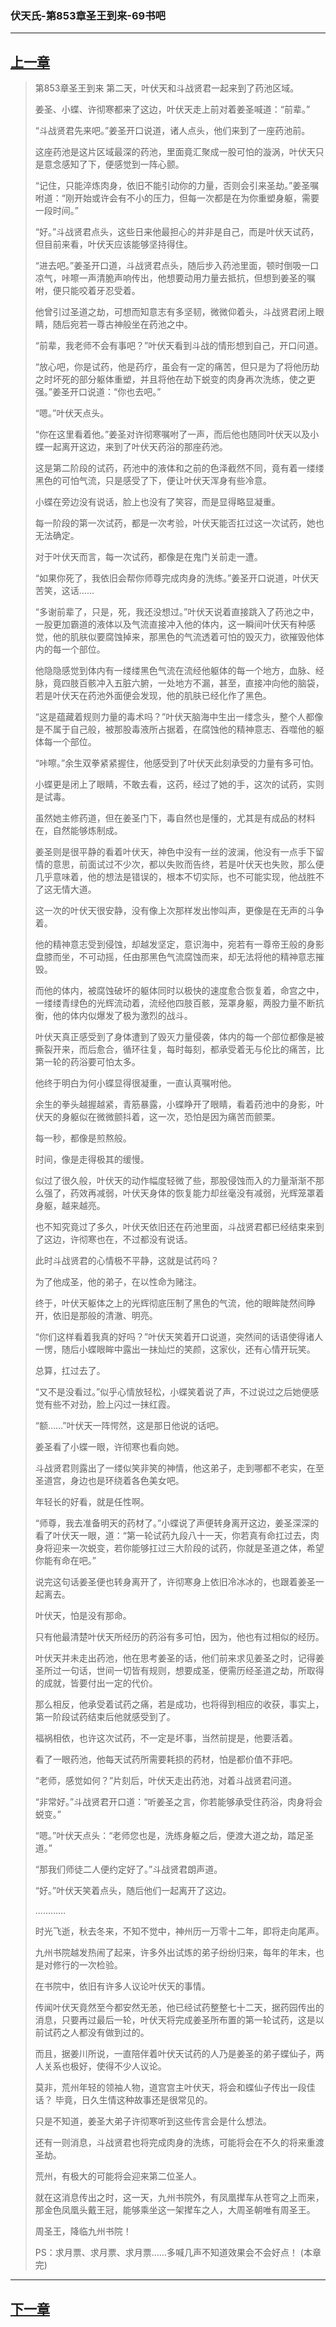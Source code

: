 ### 伏天氏-第853章圣王到来-69书吧

--------
[上一章](./1db986efcf9f666ebff63eb591fa01ac.md)
--------


>
>
>
>第853章圣王到来
>第二天，叶伏天和斗战贤君一起来到了药池区域。
>
>姜圣、小蝶、许彻寒都来了这边，叶伏天走上前对着姜圣喊道：“前辈。”
>
>“斗战贤君先来吧。”姜圣开口说道，诸人点头，他们来到了一座药池前。
>
>这座药池是这片区域最深的药池，里面竟汇聚成一股可怕的漩涡，叶伏天只是意念感知了下，便感觉到一阵心颤。
>
>“记住，只能淬炼肉身，依旧不能引动你的力量，否则会引来圣劫。”姜圣嘱咐道：“刚开始或许会有不小的压力，但每一次都是在为你重塑身躯，需要一段时间。”
>
>“好。”斗战贤君点头，这些日来他最担心的并非是自己，而是叶伏天试药，但目前来看，叶伏天应该能够坚持得住。
>
>“进去吧。”姜圣开口道，斗战贤君点头，随后步入药池里面，顿时倒吸一口凉气，咔嚓一声清脆声响传出，他想要动用力量去抵抗，但想到姜圣的嘱咐，便只能咬着牙忍受着。
>
>他曾引过圣道之劫，可想而知意志有多坚韧，微微仰着头，斗战贤君闭上眼睛，随后宛若一尊古神般坐在药池之中。
>
>“前辈，我老师不会有事吧？”叶伏天看到斗战的情形想到自己，开口问道。
>
>“放心吧，你是试药，他是药疗，虽会有一定的痛苦，但只是为了将他历劫之时坏死的部分躯体重塑，并且将他在劫下蜕变的肉身再次洗练，使之更强。”姜圣开口说道：“你也去吧。”
>
>“嗯。”叶伏天点头。
>
>“你在这里看着他。”姜圣对许彻寒嘱咐了一声，而后他也随同叶伏天以及小蝶一起离开这边，来到了叶伏天药浴的那座药池。
>
>这是第二阶段的试药，药池中的液体和之前的色泽截然不同，竟有着一缕缕黑色的可怕气流，只是感受了下，便让叶伏天浑身有些冷意。
>
>小蝶在旁边没有说话，脸上也没有了笑容，而是显得略显凝重。
>
>每一阶段的第一次试药，都是一次考验，叶伏天能否扛过这一次试药，她也无法确定。
>
>对于叶伏天而言，每一次试药，都像是在鬼门关前走一遭。
>
>“如果你死了，我依旧会帮你师尊完成肉身的洗练。”姜圣开口说道，叶伏天苦笑，这话……
>
>“多谢前辈了，只是，死，我还没想过。”叶伏天说着直接跳入了药池之中，一股更加霸道的液体以及气流直接冲入他的体内，这一瞬间叶伏天有种感觉，他的肌肤似要腐蚀掉来，那黑色的气流透着可怕的毁灭力，欲摧毁他体内的每一个部位。
>
>他隐隐感觉到体内有一缕缕黑色气流在流经他躯体的每一个地方，血脉、经脉，竟四肢百骸冲入五脏六腑，一处地方不漏，甚至，直接冲向他的脑袋，若是叶伏天在药池外面便会发现，他的肌肤已经化作了黑色。
>
>“这是蕴藏着规则力量的毒术吗？”叶伏天脑海中生出一缕念头，整个人都像是不属于自己般，被那股毒液所占据着，在腐蚀他的精神意志、吞噬他的躯体每一个部位。
>
>“咔嚓。”余生双拳紧紧握住，他感受到了叶伏天此刻承受的力量有多可怕。
>
>小蝶更是闭上了眼睛，不敢去看，这药，经过了她的手，这次的试药，实则是试毒。
>
>虽然她主修药道，但在姜圣门下，毒自然也是懂的，尤其是有成品的材料在，自然能够炼制成。
>
>姜圣则是很平静的看着叶伏天，神色中没有一丝的波澜，他没有一点手下留情的意思，前面试过不少次，都以失败而告终，若是叶伏天也失败，那么便几乎意味着，他的想法是错误的，根本不切实际，也不可能实现，他战胜不了这无情大道。
>
>这一次的叶伏天很安静，没有像上次那样发出惨叫声，更像是在无声的斗争着。
>
>他的精神意志受到侵蚀，却越发坚定，意识海中，宛若有一尊帝王般的身影盘膝而坐，不可动摇，任由那黑色气流腐蚀而来，却无法将他的精神意志摧毁。
>
>而他的体内，被腐蚀破坏的躯体同时以极快的速度愈合恢复着，命宫之中，一缕缕青绿色的光辉流动着，流经他四肢百骸，笼罩身躯，两股力量不断抗衡，他的体内似爆发了极为激烈的战斗。
>
>叶伏天真正感受到了身体遭到了毁灭力量侵袭，体内的每一个部位都像是被撕裂开来，而后愈合，循环往复，每时每刻，都承受着无与伦比的痛苦，比第一轮的药浴要可怕太多。
>
>他终于明白为何小蝶显得很凝重，一直认真嘱咐他。
>
>余生的拳头越握越紧，青筋暴露，小蝶睁开了眼睛，看着药池中的身影，叶伏天的身躯似在微微颤抖着，这一次，恐怕是因为痛苦而颤栗。
>
>每一秒，都像是煎熬般。
>
>时间，像是走得极其的缓慢。
>
>似过了很久般，叶伏天的动作幅度轻微了些，那股侵蚀而入的力量渐渐不那么强了，药效再减弱，叶伏天身体的恢复能力却丝毫没有减弱，光辉笼罩着身躯，越来越亮。
>
>也不知究竟过了多久，叶伏天依旧还在药池里面，斗战贤君都已经结束来到了这边，许彻寒也在，不过都没有说话。
>
>此时斗战贤君的心情极不平静，这就是试药吗？
>
>为了他成圣，他的弟子，在以性命为赌注。
>
>终于，叶伏天躯体之上的光辉彻底压制了黑色的气流，他的眼眸陡然间睁开，依旧是那般的清澈、明亮。
>
>“你们这样看着我真的好吗？”叶伏天笑着开口说道，突然间的话语使得诸人一愣，随后小蝶眼眸中露出一抹灿烂的笑颜，这家伙，还有心情开玩笑。
>
>总算，扛过去了。
>
>“又不是没看过。”似乎心情放轻松，小蝶笑着说了声，不过说过之后她便感觉有些不对劲，脸上闪过一抹红霞。
>
>“额……”叶伏天一阵愕然，这是那日他说的话吧。
>
>姜圣看了小蝶一眼，许彻寒也看向她。
>
>斗战贤君则露出了一缕似笑非笑的神情，他这弟子，走到哪都不老实，在至圣道宫，身边也是环绕着各色美女吧。
>
>年轻长的好看，就是任性啊。
>
>“师尊，我去准备明天的药材了。”小蝶说了声便转身离开这边，姜圣深深的看了叶伏天一眼，道：“第一轮试药九段八十一天，你若真有命扛过去，肉身将迎来一次蜕变，若你能够扛过三大阶段的试药，你就是圣道之体，希望你能有命在吧。”
>
>说完这句话姜圣便也转身离开了，许彻寒身上依旧冷冰冰的，也跟着姜圣一起离去。
>
>叶伏天，怕是没有那命。
>
>只有他最清楚叶伏天所经历的药浴有多可怕，因为，他也有过相似的经历。
>
>叶伏天并未走出药池，他在思考姜圣的话，他们前来求见姜圣之时，记得姜圣所过一句话，世间一切皆有规则，想要成圣，便需历经圣道之劫，所取得的成就，皆要付出一定的代价。
>
>那么相反，他承受着试药之痛，若是成功，也将得到相应的收获，事实上，第一阶段试药结束后他就感受到了。
>
>福祸相依，也许这次试药，不一定是坏事，当然前提是，他要活着。
>
>看了一眼药池，他每天试药所需要耗损的药材，怕是都价值不菲吧。
>
>“老师，感觉如何？”片刻后，叶伏天走出药池，对着斗战贤君问道。
>
>“非常好。”斗战贤君开口道：“听姜圣之言，你若能够承受住药浴，肉身将会蜕变。”
>
>“嗯。”叶伏天点头：“老师您也是，洗练身躯之后，便渡大道之劫，踏足圣道。”
>
>“那我们师徒二人便约定好了。”斗战贤君朗声道。
>
>“好。”叶伏天笑着点头，随后他们一起离开了这边。
>
>…………
>
>时光飞逝，秋去冬来，不知不觉中，神州历一万零十二年，即将走向尾声。
>
>九州书院越发热闹了起来，许多外出试炼的弟子纷纷归来，每年的年末，也是对修行的一次检验。
>
>在书院中，依旧有许多人议论叶伏天的事情。
>
>传闻叶伏天竟然至今都安然无恙，他已经试药整整七十二天，据药园传出的消息，只要再过最后一轮，叶伏天将完成姜圣所布置的第一轮试药，这是以前试药之人都没有做到过的。
>
>而且，据姜川所说，一直陪伴着叶伏天试药的人乃是姜圣的弟子蝶仙子，两人关系也极好，使得不少人议论。
>
>莫非，荒州年轻的领袖人物，道宫宫主叶伏天，将会和蝶仙子传出一段佳话？
>毕竟，日久生情这种故事还是很常见的。
>
>只是不知道，姜圣大弟子许彻寒听到这些传言会是什么想法。
>
>还有一则消息，斗战贤君也将完成肉身的洗练，可能将会在不久的将来重渡圣劫。
>
>荒州，有极大的可能将会迎来第二位圣人。
>
>就在这消息传出之时，这一天，九州书院外，有凤凰撵车从苍穹之上而来，那金色凤凰头戴王冠，能够乘坐这一架撵车之人，大周圣朝唯有周圣王。
>
>周圣王，降临九州书院！
>
>PS：求月票、求月票、求月票……多喊几声不知道效果会不会好点！
>(本章完)
>
>

--------
[下一章](./159458599c3741700035a0e8bba2a43f.md)
--------

